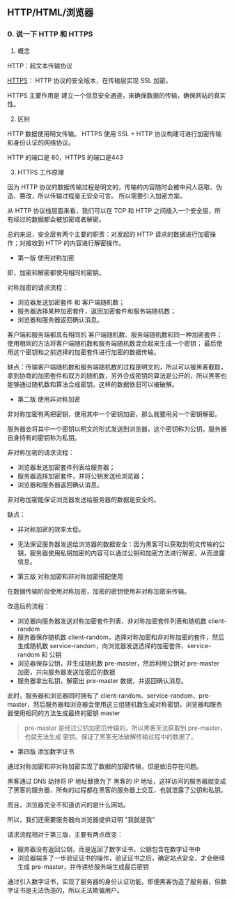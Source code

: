 
## HTTP/HTML/浏览器

### 0. 说一下 HTTP 和 HTTPS

1. 概念

HTTP：超文本传输协议

[HTTPS](https://time.geekbang.org/column/article/156181 "HTTPS: 让数据传输更安全")： HTTP 协议的安全版本，在传输层实现 SSL 加密。

HTTPS 主要作用是 建立一个信息安全通道，来确保数据的传输，确保网站的真实性。

2. 区别

HTTP 数据使用明文传输。 HTTPS 使用 SSL + HTTP 协议构建可进行加密传输和身份认证的网络协议。

HTTP 的端口是 80，HTTPS 的端口是443

3. HTTPS 工作原理

因为 HTTP 协议的数据传输过程是明文的，传输的内容随时会被中间人窃取、伪造、篡改，所以传输过程毫无安全可言。
所以需要引入加密方案。

从 HTTP 协议栈层面来看，我们可以在 TCP 和 HTTP 之间插入一个安全层，所有经过的数据都会被加密或者解密。

总的来说，安全层有两个主要的职责：对发起的 HTTP 请求的数据进行加密操作；对接收到 HTTP 的内容进行解密操作。

- 第一版 使用对称加密

即，加密和解密都使用相同的密钥。

对称加密的请求流程：
- 浏览器发送加密套件 和 客户端随机数；
- 服务器选择某种加密套件，返回加密套件和服务端随机数；
- 浏览器和服务器返回确认消息。

客户端和服务端都具有相同的 客户端随机数、服务端随机数和同一种加密套件；
使用相同的方法将客户端随机数和服务端随机数混合起来生成一个密钥；
最后使用这个密钥和之前选择的加密套件进行加密的数据传输。

缺点：传输客户端随机数和服务端随机数的过程是明文的，所以可以被黑客截取，拿到协商的加密套件和双方的随机数，另外合成密钥的算法是公开的，所以黑客也能够通过随机数和算法合成密钥，这样的数据依旧可以被破解。

- 第二版 使用非对称加密

非对称加密有两把密钥，使用其中一个密钥加密，那么就要用另一个密钥解密。

服务器会将其中一个密钥以明文的形式发送到浏览器，这个密钥称为公钥。服务器自身持有的密钥称为私钥。

非对称加密的请求流程：
- 浏览器发送加密套件列表给服务器；
- 服务器选择加密套件，并将公钥发送给浏览器；
- 浏览器和服务器返回确认消息。

非对称加密能保证浏览器发送给服务器的数据是安全的。

缺点：
- 非对称加密的效率太低。
- 无法保证服务器发送给浏览器的数据安全：因为黑客可以获取到明文传输的公钥，服务器使用私钥加密的内容可以通过公钥和加密方法进行解密，从而泄露信息。

- 第三版 对称加密和非对称加密搭配使用

在数据传输阶段使用对称加密，加密的密钥使用非对称加密来传输。

改造后的流程：
- 浏览器向服务器发送对称加密套件列表、非对称加密套件列表和随机数 client-random
- 服务器保存随机数 client-random，选择对称加密和非对称加密的套件，然后生成随机数 service-random，向浏览器发送选择的加密套件、service-random 和 公钥
- 浏览器保存公钥，并生成随机数 pre-master，然后利用公钥对 pre-master 加密，并向服务器发送加密后的数据
- 服务器拿出私钥，解密出 pre-master 数据，并返回确认消息。

此时，服务器和浏览器同时拥有了 client-random、service-random、pre-master，然后服务器和浏览器会使用这三组随机数生成对称密钥，浏览器和服务器使用相同的方法生成最终的密钥 master

> pre-master 是经过公钥加密后传输的，所以黑客无法获取到 pre-master，也就无法生成 密钥。保证了黑客无法破解传输过程中的数据了。

- 第四版 添加数字证书

通过对称加密和非对称加密实现了数据的加密传输，但是依旧存在问题。

黑客通过 DNS 劫持将 IP 地址替换为了 黑客的 IP 地址，这样访问的服务器就变成了黑客的服务器，所有的过程都在黑客的服务器上交互，也就泄露了公钥和私钥。

而且，浏览器完全不知道访问的是什么网站。

所以，我们还需要服务器向浏览器提供证明 "我就是我"

请求流程相对于第三版，主要有两点改变：
- 服务器没有返回公钥，而是返回了数字证书，公钥包含在数字证书中
- 浏览器端多了一步验证证书的操作，验证证书之后，确定站点安全，才会继续生成 pre-master，并传递给服务端生成最后密钥

通过引入数字证书，实现了服务器的身份认证功能。即便黑客伪造了服务器，但数字证书是无法伪造的，所以无法欺骗用户。








